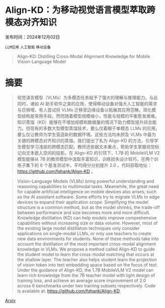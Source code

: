 # Align-KD：为移动视觉语言模型萃取跨模态对齐知识

发布时间：2024年12月02日

`LLM应用` `人工智能` `移动设备`

> Align-KD: Distilling Cross-Modal Alignment Knowledge for Mobile Vision-Language Model

# 摘要

> 视觉语言模型（VLMs）为多模态任务赋予了强大的理解与推理能力。与此同时，诸如 AI 助手软件之类的应用，使得移动设备对强大人工智能的需求与日俱增。有人尝试将 VLMs 迁移至边缘设备以拓展其应用范畴。简化模型结构是常用手段，然而随着模型规模缩小，性能与规模的平衡愈发艰难。知识蒸馏（KD）能够在不增加规模和数据量的情况下助力模型提升综合能力。但现有的多数大型模型蒸馏技术，要么仅着眼于单模态 LLMs 的应用，要么仅让教师为学生营造新的数据环境。这些方法均未顾及 VLMs 中最为关键的跨模态对齐知识的蒸馏。我们提出了名为 Align-KD 的方法，引导学生模型学习浅层的跨模态匹配。教师还依据文本重点，帮助学生掌握视觉标记向文本嵌入空间的投影。在 Align-KD 的引领下，1.7B 的 MobileVLM V2 模型能够从 7B 的教师模型中汲取丰富知识，训练损失设计轻巧，在两个训练子集下的 6 个基准测试中，平均得分分别提升 2.0 。代码获取地址：https://github.com/fqhank/Align-KD 。

> Vision-Language Models (VLMs) bring powerful understanding and reasoning capabilities to multimodal tasks. Meanwhile, the great need for capable aritificial intelligence on mobile devices also arises, such as the AI assistant software. Some efforts try to migrate VLMs to edge devices to expand their application scope. Simplifying the model structure is a common method, but as the model shrinks, the trade-off between performance and size becomes more and more difficult. Knowledge distillation (KD) can help models improve comprehensive capabilities without increasing size or data volume. However, most of the existing large model distillation techniques only consider applications on single-modal LLMs, or only use teachers to create new data environments for students. None of these methods take into account the distillation of the most important cross-modal alignment knowledge in VLMs. We propose a method called Align-KD to guide the student model to learn the cross-modal matching that occurs at the shallow layer. The teacher also helps student learn the projection of vision token into text embedding space based on the focus of text. Under the guidance of Align-KD, the 1.7B MobileVLM V2 model can learn rich knowledge from the 7B teacher model with light design of training loss, and achieve an average score improvement of 2.0 across 6 benchmarks under two training subsets respectively. Code is available at: https://github.com/fqhank/Align-KD.

[Arxiv](https://arxiv.org/abs/2412.01282)